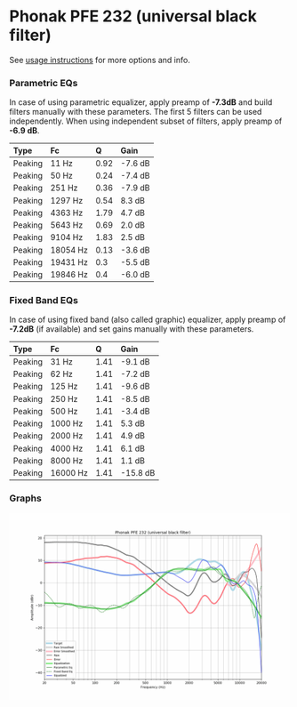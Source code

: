 # Phonak PFE 232 (universal black filter)
See [usage instructions](https://github.com/jaakkopasanen/AutoEq#usage) for more options and info.

### Parametric EQs
In case of using parametric equalizer, apply preamp of **-7.3dB** and build filters manually
with these parameters. The first 5 filters can be used independently.
When using independent subset of filters, apply preamp of **-6.9 dB**.

| Type    | Fc       |    Q | Gain    |
|:--------|:---------|:-----|:--------|
| Peaking | 11 Hz    | 0.92 | -7.6 dB |
| Peaking | 50 Hz    | 0.24 | -7.4 dB |
| Peaking | 251 Hz   | 0.36 | -7.9 dB |
| Peaking | 1297 Hz  | 0.54 | 8.3 dB  |
| Peaking | 4363 Hz  | 1.79 | 4.7 dB  |
| Peaking | 5643 Hz  | 0.69 | 2.0 dB  |
| Peaking | 9104 Hz  | 1.83 | 2.5 dB  |
| Peaking | 18054 Hz | 0.13 | -3.6 dB |
| Peaking | 19431 Hz | 0.3  | -5.5 dB |
| Peaking | 19846 Hz | 0.4  | -6.0 dB |

### Fixed Band EQs
In case of using fixed band (also called graphic) equalizer, apply preamp of **-7.2dB**
(if available) and set gains manually with these parameters.

| Type    | Fc       |    Q | Gain     |
|:--------|:---------|:-----|:---------|
| Peaking | 31 Hz    | 1.41 | -9.1 dB  |
| Peaking | 62 Hz    | 1.41 | -7.2 dB  |
| Peaking | 125 Hz   | 1.41 | -9.6 dB  |
| Peaking | 250 Hz   | 1.41 | -8.5 dB  |
| Peaking | 500 Hz   | 1.41 | -3.4 dB  |
| Peaking | 1000 Hz  | 1.41 | 5.3 dB   |
| Peaking | 2000 Hz  | 1.41 | 4.9 dB   |
| Peaking | 4000 Hz  | 1.41 | 6.1 dB   |
| Peaking | 8000 Hz  | 1.41 | 1.1 dB   |
| Peaking | 16000 Hz | 1.41 | -15.8 dB |

### Graphs
![](./Phonak%20PFE%20232%20(universal%20black%20filter).png)
